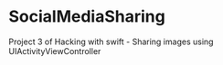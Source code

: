 # SocialMediaSharing
Project 3 of Hacking with swift - Sharing images using UIActivityViewController
